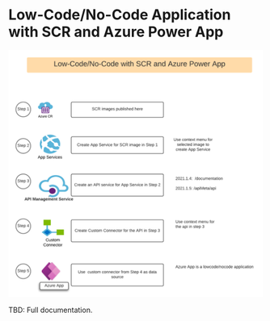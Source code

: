# Low-Code/No-Code Application with SCR and Azure Power App

![LowCodeNocode](Lowcode_Nocode.png)

TBD: Full documentation.

